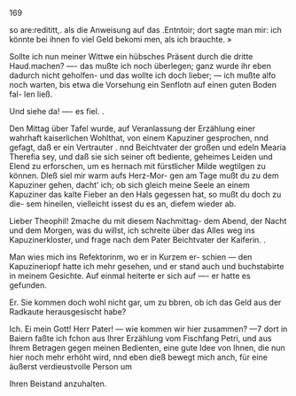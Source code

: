 169

so are:redititt,. als die Anweisung auf das .Entntoir; dort
sagte man mir: ich könnte bei ihnen fo viel Geld bekomi
men, als ich brauchte. »

Sollte ich nun meiner Wittwe ein hübsches Präsent durch
die dritte Haud.machen? —- das mußte ich noch überlegen;
ganz wurde ihr eben dadurch nicht geholfen- und das wollte
ich doch lieber; — ich mußte alfo noch warten, bis etwa
die Vorsehung ein Senflotn auf einen guten Boden fal-
len ließ.

Und siehe da! —- es fiel. .

Den Mittag über Tafel wurde, auf Veranlassung der
Erzählung einer wahrhaft kaiserlichen Wohlthat, von einem
Kapuziner gesprochen, nnd gefagt, daß er ein Vertrauter .
nnd Beichtvater der großen und edeln Mearia Therefia
sey, und daß sie sich seiner oft bediente, geheimes Leiden
und Elend zu erforschen, um es hernach mit fürstlicher Milde
wegtilgen zu können. Dleß siel mir warm aufs Herz-Mor-
gen am Tage mußt du zu dem Kapuziner gehen, dacht’ ich;
ob sich gleich meine Seele an einem Kapuziner das kalte
Fieber an den Hals gegessen hat, so mußt du doch zu die-
sem hineilen, vielleicht issest du es an, diefem wieder ab.

Lieber Theophil! 2mache du mit diesem Nachmittag-
dem Abend, der Nacht und dem Morgen, was du willst,
ich schreite über das Alles weg ins Kapuzinerkloster, und
frage nach dem Pater Beichtvater der Kaiferin. .

Man wies mich ins Refektorinm, wo er in Kurzem er-
schien — den Kapuzineriopf hatte ich mehr gesehen, und
er stand auch und buchstabirte in meinem Gesichte. Auf
einmal heiterte er sich auf —- er hatte es gefunden.

Er. Sie kommen doch wohl nicht gar, um zu bbren,
ob ich das Geld aus der Radkaute herausgesischt habe?

Ich. Ei mein Gott! Herr Pater! — wie kommen wir
hier zusammen? —7 dort in Baiern faßte ich fchon aus
Ihrer Erzählung vom Fischfang Petri, und aus Ihrem
Betragen gegen meinen Bedienten, eine gute Idee von
Ihnen, die nun hier noch mehr erhöht wird, nnd eben dieß
bewegt mich anch, für eine äußerst verdieustvolle Person um

Ihren Beistand anzuhalten.

